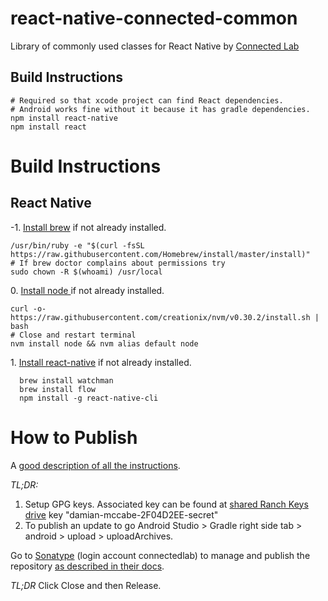 # react-native-connected-common

Library of commonly used classes for React Native by [Connected Lab](http://connectedlab.com/)

## Build Instructions

```
# Required so that xcode project can find React dependencies. 
# Android works fine without it because it has gradle dependencies.
npm install react-native
npm install react
```

# Build Instructions

## React Native

-1\. [Install brew](http://brew.sh/) if not already installed.
```shell
/usr/bin/ruby -e "$(curl -fsSL https://raw.githubusercontent.com/Homebrew/install/master/install)"
# If brew doctor complains about permissions try
sudo chown -R $(whoami) /usr/local
```

0\. [Install node ](https://www.sitepoint.com/quick-tip-installing-react-native/) if not already installed.
```shell
curl -o- https://raw.githubusercontent.com/creationix/nvm/v0.30.2/install.sh | bash
# Close and restart terminal
nvm install node && nvm alias default node
```
1\. [Install react-native](https://www.sitepoint.com/quick-tip-installing-react-native/) if not already installed.
```shell
  brew install watchman
  brew install flow
  npm install -g react-native-cli
```
# How to Publish

A [good description of all the instructions](https://android.jlelse.eu/the-complete-guide-to-creating-an-android-library-46628b7fc879#.cso1a87uy). 

*TL;DR:* 

1. Setup GPG keys. Associated key can be found at [shared Ranch Keys drive](https://drive.google.com/drive/folders/0B1zn_IehYreRenZ6aFZISHkyc1U) key "damian-mccabe-2F04D2EE-secret"
1. To publish an update to go Android Studio > Gradle right side tab > android > upload > uploadArchives.

Go to [Sonatype](https://oss.sonatype.org/#stagingRepositories) (login account connectedlab) to manage and publish the repository [as described in their docs](http://central.sonatype.org/pages/releasing-the-deployment.html). 

*TL;DR* Click Close and then Release.



